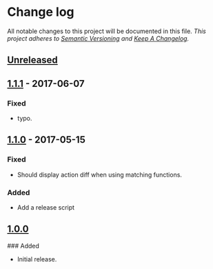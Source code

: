# Change log

All notable changes to this project will be documented in this file.
*This project adheres to [Semantic Versioning](http://semver.org/) and [Keep A Changelog](http://keepachangelog.com/).*

## [Unreleased]

## [1.1.1] - 2017-06-07
### Fixed
  - typo.

## [1.1.0] - 2017-05-15
### Fixed
  - Should display action diff when using matching functions.

### Added
  - Add a release script

## [1.0.0]
### Added
  - Initial release.

[Unreleased]: https://github.com/themouette/chai-redux-mock-store/compare/1.1.1...master
[1.1.1]: https://github.com/themouette/chai-redux-mock-store/compare/1.1.0...1.1.1
[1.1.0]: https://github.com/themouette/chai-redux-mock-store/compare/1.0.0...1.1.0
[1.0.0]: https://github.com/themouette/chai-redux-mock-store/tags/1.0.0
